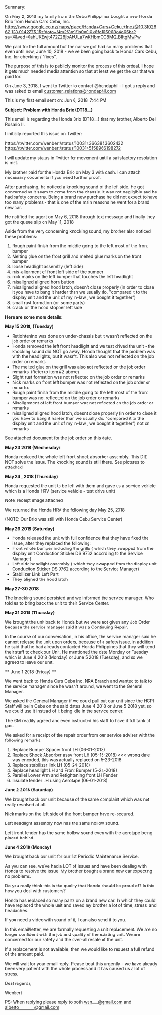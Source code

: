 Summary:

On May 2, 2018 my family from the Cebu Philippines bought a new Honda Brio from Honda Cars Cebu, Inc. https://www.google.co.nz/maps/place/Honda+Cars+Cebu,+Inc./@10.3102662,123.9142775,15z/data=!4m2!3m1!1s0x0:0x6fc165968d4a65bc?sa=X&ved=0ahUKEwjt472Z28jbAhULa7wKHbmOC8MQ_BIItgMwPw

We paid for the full amount but the car we got had so many problems that even until now, June 10, 2018 - we've been going back to Honda Cars Cebu, Inc. for checking / "fixes".

The purpose of this is to publicly monitor the process of this ordeal. I hope it gets much needed media attention so that at least we get the car that we paid for.

On June 3, 2018, I went to Twitter to contact @hondaphil - I got a reply and was asked to email customer_relations@hondaphil.com

This is my first email sent on: Jun 6, 2018, 7:44 PM

**Subject: Problem with Honda Brio (DT18__)**

This email is regarding the Honda Brio (DT18__) that my brother, Alberto Del Rosario II.

I initially reported this issue on Twitter:

https://twitter.com/wenbert/status/1003143663843602432
https://twitter.com/wenbert/status/1003145158966198272

I will update my status in Twitter for movement until a satisfactory resolution is met. 

My brother paid for the Honda Brio on May 3 with cash. I can attach necessary documents if you need further proof.

After purchasing, he noticed a knocking sound of the left side. He got concerned as it seem to come from the chassis. It was not negligible and he had safety concerns. Being a brand new purchase he did not expect to have too many problems - that is one of the main reasons he went for a brand new car.

He notified the agent on May 6, 2018 through text message and finally they got the queue slip on May 11, 2018.

Aside from the very concerning knocking sound, my brother also noticed these problems:

1. Rough paint finish from the middle going to the left most of the front bumper
1. Melting glue on the front grill and melted glue marks on the front bumper
1. loose headlight assembly (left side)
1. mis-alignment of front left side of the bumper
1. nick marks on the left bumper that touches the left headlight
1. misaligned aligned horn button
1. misaligned aligned hood latch, doesn't close properly (in order to close it you have to bang it harder than we usually do. "compared it to the display unit and the unit of my in-law , we bought it together")
1. small rust formation (on some parts) 
1. crack on the hood stopper left side

**Here are some more details:**

**May 15 2018, (Tuesday)**

* Retightening was done on under-chassis but it wasn’t reflected on the job order or remarks
* Honda removed the left front headlight and we test drived the unit - the knocking sound did NOT go away. Honda thought that the problem was with the headlights, but it wasn’t. This also was not reflected on the job order or remarks
* The melted glue on the grill was also not reflected on the job order remarks. (Refer to item #2 above)
* Slight rust formation was not reflected on the job order or remarks
* Nick marks on front left bumper was not  reflected on the job order or remarks
* Rough paint finish from the middle going to the left most of the front bumper was not reflected on the job order or remarks
* Misalignment of left front bumper  was not reflected on the job order or remarks
* misaligned aligned hood latch, doesnt close properly (in order to close it you have to bang it harder than we usually do. "compared it to the display unit and the unit of my in-law , we bought it together") not on remarks


See attached document for the job order on this date.


**May 23 2018 (Wednesday)**

Honda replaced the  whole left front shock absorber assembly. This DID NOT solve the issue. The knocking sound is still there. See pictures to attached


**May 24 , 2018 (Thursday)**

Honda requested the unit to be left with them and gave us a service vehicle which is a Honda HRV (service vehicle - test drive unit)

Note: receipt image attached


We returned the Honda HRV the following day May 25, 2018  

(NOTE: Our Brio was still with Honda Cebu Service Center)


**May 26 2018 (Saturday)**

* Honda released the unit with full confidence that they have fixed the issue,  after they replaced the following:
* Front whole bumper including the grille  ( which they swapped from the display unit Conduction Sticker DS 9762 according to the Service Manager)
* Left side headlight assembly ( which they swapped from the display unit Conduction Sticker DS 9762 according to the Service Manager)
* Stabilizer Link Left Part
* They aligned the hood latch


**May 27-30 2018**

The knocking sound persisted and we informed the service manager. Who told us to bring back the unit to their Service Center.

**May 31 2018 (Thursday)**

We brought the unit back to Honda but we were not given any Job Order because the service manager said it was a Continuing Repair.

In the course of our conversation, in his office, the service manager said he cannot release the unit upon orders, because of a safety issue. In addition he said that he had already contacted Honda Philippines that they will send their staff to check our Unit. He mentioned the date Monday or Tuesday which is June 4 2018  (Monday) or  June 5 2018 (Tuesday), and so we agreed to leave our unit.

** June 1 2018 (Friday) **

We went back to Honda Cars Cebu Inc. NRA Branch and wanted to talk to the service manager since he wasn't around, we went to the General Manager.

We asked the General Manager if we could pull out our unit since the HCPI Staff will be in Cebu on the said dates June 4 2018 or June 5 2018 yet, so we could use it instead of it being idle in the service center. 

The GM readily agreed and even instructed his staff to have it full tank of gas.

We asked for a receipt of the repair order from our service adviser with the following remarks

1. Replace Bumper Spacer front LH (06-01-2018)
1. Replace Shock Absorber assy front LH (05-15-2018) <<< wrong date was encoded, this was actually replaced on 5-23-2018
1. Replace stabilizer link LH (05-24-2018)
1. Replace headlight LH and Front Bumper (5-24-2018)
1. Parallel Lower Arm and Retightening front LH Fender
1. Insulate fender LH using Aerotape (06-01-2018)


**June 2 2018 (Saturday)**

We brought back our unit because of the same complaint which was not really resolved at all.

Nick marks on the left side of the front bumper have re-occured.

Left headlight assembly now has the same hollow sound.

Left front fender has the same hollow sound even with the aerotape being placed behind.


**June 4 2018 (Monday)**

We brought back our unit for our 1st Periodic Maintenance Service.


As you can see, we’ve had a LOT of issues and have been dealing with Honda to resolve the issue. My brother bought a brand new car expecting no problems.


Do you really think this is the quality that Honda should be proud of? Is this how you deal with customers?


Honda has replaced so many parts on a brand new car. In which they could have replaced the whole unit and saved my brother a lot of time, stress, and headaches. 

If you need a video with sound of it, I can also send it to you.

In this email/letter, we are formally requesting a unit replacement. We are no longer confident with the job and quality of the existing unit. We are concerned for our safety and the over-all resale of the unit.

If a replacement is not available, then we would like to request a full refund of the amount paid.

We will wait for your email reply. Please treat this urgently - we have already been very patient with the whole process and it has caused us a lot of stress.

Best regards,

Wenbert


PS: When replying please reply to both wen___@gmail.com and alberto________@gmail.com